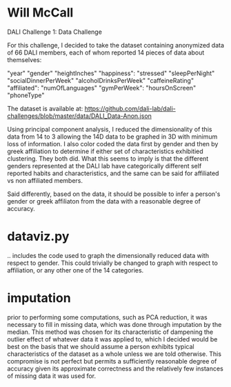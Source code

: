 # Will McCall
DALI Challenge 1:  Data Challenge

For this challenge, I decided to take the dataset containing anonymized data of 66 DALI members, each of whom reported 14 pieces of data about themselves:

"year"
"gender"
"heightInches"
"happiness": 
"stressed"
"sleepPerNight"
"socialDinnerPerWeek" 
"alcoholDrinksPerWeek"
"caffeineRating"
"affiliated":
"numOfLanguages"
"gymPerWeek":
"hoursOnScreen"
"phoneType"

The dataset is available at: https://github.com/dali-lab/dali-challenges/blob/master/data/DALI_Data-Anon.json

Using principal component analysis, I reduced the dimensionality of this data from 14 to 3 allowing the 14D data to be graphed in 3D with minimum loss of information.  I also color coded the data first by gender and then by greek affiliation to determine if either set of characteristics exhibitied clustering.  They both did.  What this seems to imply is that the different genders represented at the DALI lab have categorically different self reported habits and characteristics, and the same can be said for affiliated vs non affiliated members.

Said differently, based on the data, it should be possible to infer a person's gender or greek affiliaton from the data with a reasonable degree of accuracy.

# dataviz.py

.. includes the code used to graph the dimensionally reduced data with respect to gender.  This could trivially be changed to graph with respect to affiliation, or any other one of the 14 categories.

# imputation

prior to performing some computations, such as PCA reduction, it was necessary to fill in missing data, which was done through imputation by the median.  This method was chosen for its characteristic of dampening the outlier effect of whatever data it was applied to, which I decided would be best on the basis that we should assume a person exhibits typical characteristics of the dataset as a whole unless we are told otherwise.  This compromise is not perfect but permits a sufficiently reasonable degree of accuracy given its approximate correctness and the relatively few instances of missing data it was used for.



